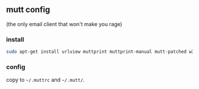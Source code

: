 ## mutt config
(the only email client that won't make you rage)

### install
```bash
sudo apt-get install urlview muttprint muttprint-manual mutt-patched w3m mutt
```

### config
copy to `~/.muttrc` and `~/.mutt/`.
